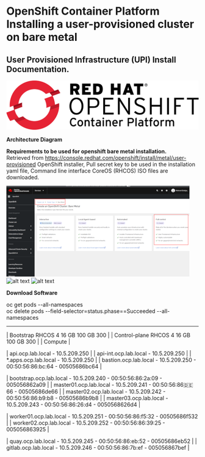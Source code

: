 # OpenShift Container Platform Installing a user-provisioned cluster on bare metal

##  User Provisioned Infrastructure (UPI) Install Documentation.

![alt text](images/OCP_Cover.jpg)

**Architecture Diagram**

**Requirements to be used for openshift bare metal installation.** <br/>
Retrieved from https://console.redhat.com/openshift/install/metal/user-provisioned 
OpenShift installer, Pull secret key to be used in the installation yaml file, Command line interface CoreOS (RHCOS) ISO files are downloaded.

![alt text](images/04.png)
![alt text](1.png)
![alt text](cluster2.png)

**Download Software**

oc get pods --all-namespaces <br/>
oc delete pods --field-selector=status.phase==Succeeded --all-namespaces

***********************************************************************************************

﻿| Bootstrap 	RHCOS 	4 	16 GB 	100 GB 	300 |
| Control-plane 	RHCOS 	4 	16 GB 	100 GB 	300 |
| Compute |


| api.ocp.lab.local - 10.5.209.250 |
| api-int.ocp.lab.local - 10.5.209.250 |
| *.apps.ocp.lab.local  - 10.5.209.250 |
| bastion.ocp.lab.local - 10.5.209.250 - 00:50:56:86:bc:64 - 00505686bc64 |

| bootstrap.ocp.lab.local - 10.5.209.240 - 00:50:56:86:2a:09 - 005056862a09 |
| master01.ocp.lab.local - 10.5.209.241 -  00:50:56:86:de:66 - 00505686de66 |
| master02.ocp.lab.local - 10.5.209.242 - 00:50:56:86:b9:b8 - 00505686b9b8 |
| master03.ocp.lab.local - 10.5.209.243 - 00:50:56:86:26:d4 - 0050568626d4 |

| worker01.ocp.lab.local - 10.5.209.251 - 00:50:56:86:f5:32 - 00505686f532 |
| worker02.ocp.lab.local - 10.5.209.252 - 00:50:56:86:39:25 - 005056863925 |

| quay.ocp.lab.local - 10.5.209.245 - 00:50:56:86:eb:52 - 00505686eb52 |
| gitlab.ocp.lab.local - 10.5.209.246 - 00:50:56:86:7b:ef - 005056867bef |
